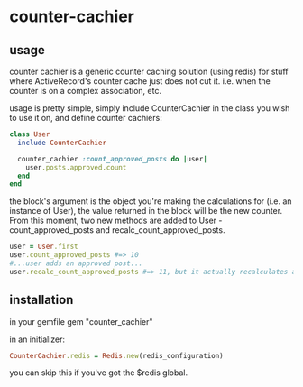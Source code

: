 counter-cachier
===============

usage
-------------

counter cachier is a generic counter caching solution (using redis) for stuff where ActiveRecord's counter cache just does not cut it. i.e. when the counter is on a complex association, etc.

usage is pretty simple, simply include CounterCachier in the class you wish to use it on, and define counter cachiers:

```ruby
class User
  include CounterCachier

  counter_cachier :count_approved_posts do |user|
    user.posts.approved.count
  end
end
```

the block's argument is the object you're making the calculations for (i.e. an instance of User), the value returned in the block will be the new counter. From this moment, two new methods are added to User - count_approved_posts and recalc_count_approved_posts.

```ruby
user = User.first
user.count_approved_posts #=> 10
#...user adds an approved post...
user.recalc_count_approved_posts #=> 11, but it actually recalculates and pushes the number into redis.
```

installation
-------------

in your gemfile
gem "counter_cachier"

in an initializer:
```ruby
CounterCachier.redis = Redis.new(redis_configuration)
```
you can skip this if you've got the $redis global.
